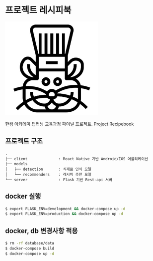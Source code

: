 # 프로젝트 레시피북

<img src="./hamster.png" width='300px' />

한컴 아카데미 딥러닝 교육과정 파이널 프로젝트. Project Recipebook



## 프로젝트 구조
```
.
├── client              : React Native 기반 Android/IOS 어플리케이션
├── models
│   ├── detection       : 식재료 인식 모델
│   └── recommenders    : 레시피 추천 모델
└── server              : Flask 기반 Rest-api 서버
```

## docker 실행
```bash
$ export FLASK_ENV=development && docker-compose up -d
$ export FLASK_ENV=production && docker-compose up -d
```

## docker, db 변경사항 적용
```bash
$ rm -rf database/data
$ docker-compose build
$ docker-compose up -d
```